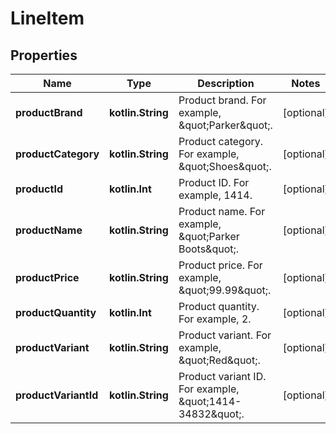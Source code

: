 
# LineItem

## Properties
| Name | Type | Description | Notes |
| ------------ | ------------- | ------------- | ------------- |
| **productBrand** | **kotlin.String** | Product brand. For example, \&quot;Parker\&quot;. |  [optional] |
| **productCategory** | **kotlin.String** | Product category. For example, \&quot;Shoes\&quot;. |  [optional] |
| **productId** | **kotlin.Int** | Product ID. For example, 1414. |  [optional] |
| **productName** | **kotlin.String** | Product name. For example, \&quot;Parker Boots\&quot;. |  [optional] |
| **productPrice** | **kotlin.String** | Product price. For example, \&quot;99.99\&quot;. |  [optional] |
| **productQuantity** | **kotlin.Int** | Product quantity. For example, 2. |  [optional] |
| **productVariant** | **kotlin.String** | Product variant. For example, \&quot;Red\&quot;. |  [optional] |
| **productVariantId** | **kotlin.String** | Product variant ID. For example, \&quot;1414-34832\&quot;. |  [optional] |



